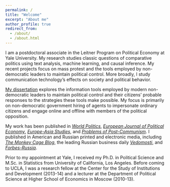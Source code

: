 ```yaml
---
permalink: /
title: "Welcome"
excerpt: "About me"
author_profile: true
redirect_from: 
  - /about/
  - /about.html
---
```


I am a postdoctoral associate in the Leitner Program on Political Economy at Yale University. My research studies classic questions of comparative politics using text analysis, machine learning, and causal inference. My recent projects focus on mass protest and the tools employed by non-democratic leaders to maintain political control. More broadly, I study communication technology’s effects on society and political behavior. 

[My dissertation](dissertation/) explores the information tools employed by modern non-democratic leaders to maintain political control and their citizens’ probable responses to the strategies these tools make possible. My focus is primarily on non-democratic government hiring of agents to impersonate ordinary citizens and engage online and offline with members of the political opposition. 

My work has been published in [_World Politics_](http://dx.doi.org/10.1017/S0043887114000215), [_European Journal of Political Economy_](https://doi.org/10.1016/j.ejpoleco.2019.08.003), [_Europe-Asia Studies_](http://www.tandfonline.com/doi/full/10.1080/09668136.2013.838055), and [_Problems of Post-Communism_](https://www.tandfonline.com/doi/abs/10.2753/PPC1075-8216600203). I published in American and Russian printed and electronic media, including [_The Monkey Cage Blog_](https://themonkeycage.org/2012/03/the-complicated-views-of-pro-and-anti-putin-protestors/), the leading Russian business daily [_Vedomosti_](https://www.vedomosti.ru/authors/anton-sobolev/documents), and [_Forbes-Russia_](http://www.forbes.ru/mneniya-column/siloviki/249581-nauchilsya-li-rossiiskii-biznes-zashchishchatsya-ot-silovikov).

Prior to my appointment at Yale, I received my Ph.D. in Political Science and M.Sc. in Statistics from University of California, Los Angeles. Before coming to UCLA, I was a research fellow at the Center for the Study of Institutions and Development (2013-14) and a lecturer at the Department of Political Science at Higher School of Economics in Moscow (2010-13).

<!--
My other current projects cover a wide range of questions associated with collective behavior in the broadest sense. In collaboration with [Keith Chen (UCLA and Uber)](http://www.anderson.ucla.edu/faculty/keith.chen/), [Zachary Steinert-Threlkeld (UCLA)](https://zacharyst.com/), and [Jungseock Joo (UCLA)](http://home.jsjoo.com/), I am developing a set of spatial deep learning models to examine the diffusion of protest in the United States after the presidential election of 2016. In a separate paper, we detail our study of the accuracy of estimates of crowd sizes generated by social media data. 

In another project co-authored with [Dmitry Dagaev (Moscow, HSE)](https://www.hse.ru/en/staff/ddagaev), [Natalia Lamberova (UCLA)](https://sites.google.com/site/natalialamberova/) and [Konstantin Sonin (Univeristy of Chicago)](https://harris.uchicago.edu/directory/konstantin-sonin), I study how communication technology has changed the architecture of social movements worldwide [(check our recent paper)](https://doi.org/10.1016/j.ejpoleco.2019.08.003).

I have conducted field research in Russia, funded by Carnegie Corporation of New York, Emory University, Moscow Higher School of Economics, Indiana University, and St Petersburg University.
Before starting my PhD program at UCLA, I was a research fellow at the Center for the Study of Institutions and Development (2013-14) and a lecturer at the Department of Political Science at Higher School of Economics in Moscow (2010-13). I received *“The Best Lecturer of the Political Science Department”* Award in 2012. I also was a visiting research fellow at Russian & East European Institute at Indiana University.

-->